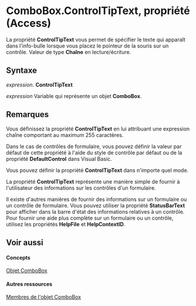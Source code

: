 
# ComboBox.ControlTipText, propriété (Access)

La propriété  **ControlTipText** vous permet de spécifier le texte qui apparaît dans l'info-bulle lorsque vous placez le pointeur de la souris sur un contrôle. Valeur de type **Chaîne** en lecture/écriture.


## Syntaxe

 _expression_. **ControlTipText**

 _expression_ Variable qui représente un objet **ComboBox**.


## Remarques

Vous définissez la propriété  **ControlTipText** en lui attribuant une expression chaîne comportant au maximum 255 caractères.

Dans le cas de contrôles de formulaire, vous pouvez définir la valeur par défaut de cette propriété à l'aide du style de contrôle par défaut ou de la propriété  **DefaultControl** dans Visual Basic.

Vous pouvez définir la propriété  **ControlTipText** dans n'importe quel mode.

La propriété  **ControlTipText** représente une manière simple de fournir à l'utilisateur des informations sur les contrôles d'un formulaire.

Il existe d'autres manières de fournir des informations sur un formulaire ou un contrôle de formulaire. Vous pouvez utiliser la propriété  **StatusBarText** pour afficher dans la barre d'état des informations relatives à un contrôle. Pour fournir une aide plus complète sur un formulaire ou un contrôle, utilisez les propriétés **HelpFile** et **HelpContextID**.


## Voir aussi


#### Concepts


[Objet ComboBox](1cf508d5-023e-eb38-3991-71e82b2a4e7e.md)
#### Autres ressources


[Membres de l'objet ComboBox](d0d83ca3-3698-295e-5335-7d0816557d6b.md)